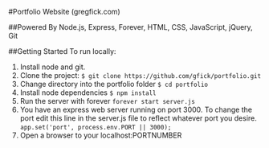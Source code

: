 #Portfolio Website (gregfick.com)

##Powered By
Node.js, Express, Forever, HTML, CSS, JavaScript, jQuery, Git

##Getting Started
To run locally:

1. Install node and git.
2. Clone the project: `$ git clone https://github.com/gfick/portfolio.git`
3. Change directory into the portfolio folder `$ cd portfolio`
4. Install node dependencies `$ npm install`
5. Run the server with forever `forever start server.js`
6. You have an express web server running on port 3000. To change the port edit this line in the server.js file to reflect whatever port you desire. `app.set('port', process.env.PORT || 3000);`
7. Open a browser to your localhost:PORTNUMBER